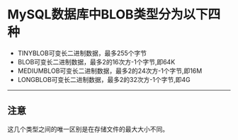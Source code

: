 # MySQL数据库中BLOB类型分为以下四种
- TINYBLOB可变长二进制数据，最多255个字节
- BLOB可变长二进制数据，最多2的16次方-1个字节,即64K
- MEDIUMBLOB可变长二进制数据，最多2的24次方-1个字节,即16M
- LONGBLOB可变长二进制数据，最多2的32次方-1个字节,即4G

---

## 注意
这几个类型之间的唯一区别是在存储文件的最大大小不同。 
